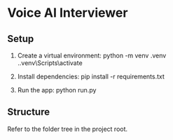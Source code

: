 # Voice AI Interviewer

## Setup
1. Create a virtual environment:
   python -m venv .venv
   .\.venv\Scripts\activate

2. Install dependencies:
   pip install -r requirements.txt

3. Run the app:
   python run.py

## Structure
Refer to the folder tree in the project root.
